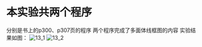 # 本实验共两个程序
分别是书上的p300、p307页的程序
两个程序完成了多面体线框图的内容
实验结果如图：
![13_1](https://user-images.githubusercontent.com/87750093/174421266-32919105-8806-44c4-90b5-0a5cb67fa7db.PNG)
![13_2](https://user-images.githubusercontent.com/87750093/174421269-13d7b217-c9ab-4d97-bd62-5c1715cc99fb.PNG)
